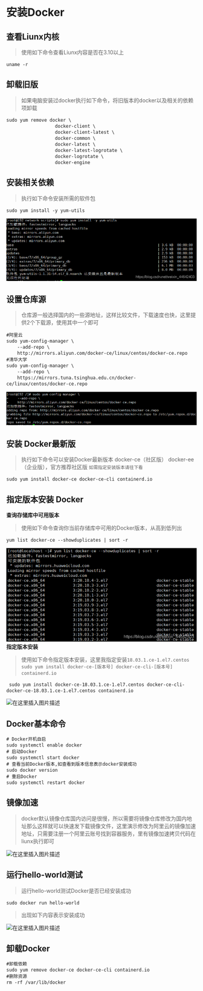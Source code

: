 ﻿# 安装Docker
## 查看Liunx内核
> 使用如下命令查看Liunx内容是否在3.10以上
~~~shell
uname -r
~~~
## 卸载旧版
>如果电脑安装过docker执行如下命令，将旧版本的docker以及相关的依赖项卸载
~~~shell
sudo yum remove docker \
                  docker-client \
                  docker-client-latest \
                  docker-common \
                  docker-latest \
                  docker-latest-logrotate \
                  docker-logrotate \
                  docker-engine
~~~
## 安装相关依赖
>执行如下命令安装所需的软件包
~~~shell
sudo yum install -y yum-utils
~~~
![在这里插入图片描述](images/20210502180409238.png)

## 设置仓库源
> 仓库源一般选择国内的一些源地址，这样比较文件，下载速度也快，这里提供2个下载源，使用其中一个即可
~~~shell
#阿里云
sudo yum-config-manager \
    --add-repo \
    http://mirrors.aliyun.com/docker-ce/linux/centos/docker-ce.repo
#清华大学
sudo yum-config-manager \
	--add-repo \
	https://mirrors.tuna.tsinghua.edu.cn/docker-ce/linux/centos/docker-ce.repo
~~~
![在这里插入图片描述](images/20210502180453746.png)

## 安装 Docker最新版
> 执行如下命令可以安装Docker最新版本 docker-ce（社区版） docker-ee（企业版），官方推荐社区版
> `如需指定安装版本请往下看`
~~~shell
sudo yum install docker-ce docker-ce-cli containerd.io
~~~
## 指定版本安装 Docker
**查询存储库中可用版本**
> 使用如下命令查询你当前存储库中可用的Docker版本，从高到低列出
~~~shell
yum list docker-ce --showduplicates | sort -r
~~~
![在这里插入图片描述](images/20210301162753784.png)
**指定版本安装**

> 使用如下命令指定版本安装，这里我指定安装`18.03.1.ce-1.el7.centos`
> `sudo yum install docker-ce-[版本号] docker-ce-cli-[版本号] containerd.io`
~~~shell
 sudo yum install docker-ce-18.03.1.ce-1.el7.centos docker-ce-cli-docker-ce-18.03.1.ce-1.el7.centos containerd.io
~~~
![在这里插入图片描述](C:\Users\samson\OneDrive\CSDN\Redis专栏\images\20210301163158144.png)
## Docker基本命令
~~~shell
# Docker开机自启
sudo systemctl enable docker
# 启动Docker
sudo systemctl start docker
# 查看当前Docker版本,如查看到版本信息表示docker安装成功
sudo docker version
# 重启Docker
sudo systemctl restart docker
~~~

## 镜像加速
> docker默认镜像仓库国内访问是很慢，所以需要将镜像仓库修改为国内地址那么这样就可以快速发下载镜像文件，这里演示修改为阿里云的镜像加速地址，只需要注册一个阿里云账号找到容器服务，里有镜像加速拷贝代码在liunx执行即可



![在这里插入图片描述](C:\Users\samson\OneDrive\CSDN\Redis专栏\images\69dde99d0a57415098f7ab787b38ed2f.png)



## 运行hello-world测试
> 运行hello-world测试Docker是否已经安装成功
~~~shell
sudo docker run hello-world
~~~
> 出现如下内容表示安装成功


![在这里插入图片描述](C:\Users\samson\OneDrive\CSDN\Redis专栏\images\20210301170512133.png)

## 卸载Docker
~~~shell
#卸载依赖
sudo yum remove docker-ce docker-ce-cli containerd.io
#删除资源
rm -rf /var/lib/docker
~~~

